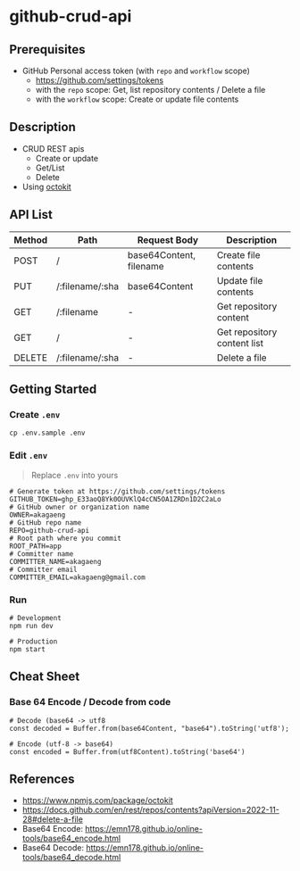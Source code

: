 # github-crud-api

## Prerequisites

* GitHub Personal access token (with `repo` and `workflow` scope)
  * https://github.com/settings/tokens
  * with the `repo` scope: Get, list repository contents / Delete a file
  * with the `workflow` scope: Create or update file contents

## Description

* CRUD REST apis
  * Create or update
  * Get/List
  * Delete
* Using [octokit](https://github.com/octokit/octokit.js)

## API List

| Method | Path            | Request Body            | Description                 |
|--------|-----------------|-------------------------|-----------------------------|
| POST   | /               | base64Content, filename | Create file contents        |
| PUT    | /:filename/:sha | base64Content           | Update file contents        |
| GET    | /:filename      | -                       | Get repository content      |
| GET    | /               | -                       | Get repository content list |
| DELETE | /:filename/:sha | -                       | Delete a file               |

## Getting Started

### Create `.env`

```shell
cp .env.sample .env
```

### Edit `.env`

> Replace `.env` into yours

```shell
# Generate token at https://github.com/settings/tokens
GITHUB_TOKEN=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
# GitHub owner or organization name
OWNER=akagaeng
# GitHub repo name
REPO=github-crud-api
# Root path where you commit
ROOT_PATH=app
# Committer name
COMMITTER_NAME=akagaeng
# Committer email
COMMITTER_EMAIL=akagaeng@gmail.com
```

### Run

```shell
# Development
npm run dev

# Production
npm start

```

## Cheat Sheet

### Base 64 Encode / Decode from code

```shell
# Decode (base64 -> utf8
const decoded = Buffer.from(base64Content, "base64").toString('utf8');

# Encode (utf-8 -> base64)
const encoded = Buffer.from(utf8Content).toString('base64')
```

## References

* https://www.npmjs.com/package/octokit
* https://docs.github.com/en/rest/repos/contents?apiVersion=2022-11-28#delete-a-file
* Base64 Encode: https://emn178.github.io/online-tools/base64_encode.html
* Base64 Decode: https://emn178.github.io/online-tools/base64_decode.html

